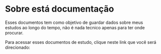 # Sobre está documentação

Esses documentos tem como objetivo de guardar dados sobre meus estudos ao longo do tempo, não é nada tecnico apenas para ter onde procurar.

Para acessar esses documentos de estudo, clique neste link que você será direcionado: 
